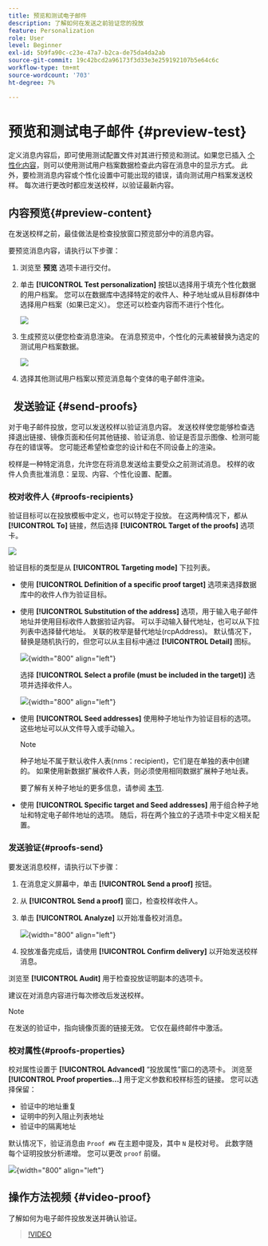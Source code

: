 ```yaml
---
title: 预览和测试电子邮件
description: 了解如何在发送之前验证您的投放
feature: Personalization
role: User
level: Beginner
exl-id: 5b9fa90c-c23e-47a7-b2ca-de75da4da2ab
source-git-commit: 19c42bcd2a96173f3d33e3e259192107b5e64c6c
workflow-type: tm+mt
source-wordcount: '703'
ht-degree: 7%

---
```


# 预览和测试电子邮件 {#preview-test}

定义消息内容后，即可使用测试配置文件对其进行预览和测试。如果您已插入 [个性化内容](personalize.md)，则可以使用测试用户档案数据检查此内容在消息中的显示方式。 此外，要检测消息内容或个性化设置中可能出现的错误，请向测试用户档案发送校样。 每次进行更改时都应发送校样，以验证最新内容。

## 内容预览{#preview-content}

在发送校样之前，最佳做法是检查投放窗口预览部分中的消息内容。

要预览消息内容，请执行以下步骤：

1. 浏览至 **预览** 选项卡进行交付。
1. 单击 **[!UICONTROL Test personalization]** 按钮以选择用于填充个性化数据的用户档案。 您可以在数据库中选择特定的收件人、种子地址或从目标群体中选择用户档案（如果已定义）。 您还可以检查内容而不进行个性化。

   ![](assets/test-personalization.png)

1. 生成预览以便您检查消息渲染。 在消息预览中，个性化的元素被替换为选定的测试用户档案数据。

   ![](assets/test-personalization-with-a-recipient.png)

1. 选择其他测试用户档案以预览消息每个变体的电子邮件渲染。

##   发送验证 {#send-proofs}

对于电子邮件投放，您可以发送校样以验证消息内容。 发送校样使您能够检查选择退出链接、镜像页面和任何其他链接、验证消息、验证是否显示图像、检测可能存在的错误等。 您可能还希望检查您的设计和在不同设备上的渲染。

校样是一种特定消息，允许您在将消息发送给主要受众之前测试消息。 校样的收件人负责批准消息：呈现、内容、个性化设置、配置。

### 校对收件人 {#proofs-recipients}

验证目标可以在投放模板中定义，也可以特定于投放。 在这两种情况下，都从 **[!UICONTROL To]** 链接，然后选择 **[!UICONTROL Target of the proofs]** 选项卡。

![](assets/target-of-proofs.png)

验证目标的类型是从 **[!UICONTROL Targeting mode]** 下拉列表。

* 使用 **[!UICONTROL Definition of a specific proof target]** 选项来选择数据库中的收件人作为验证目标。
* 使用 **[!UICONTROL Substitution of the address]** 选项，用于输入电子邮件地址并使用目标收件人数据验证内容。 可以手动输入替代地址，也可以从下拉列表中选择替代地址。 关联的枚举是替代地址(rcpAddress)。
默认情况下，替换是随机执行的，但您可以从主目标中通过  **[!UICONTROL Detail]** 图标。

  ![](assets/target-of-proofs-substitution-details.png){width="800" align="left"}

  选择 **[!UICONTROL Select a profile (must be included in the target)]** 选项并选择收件人。

  ![](assets/target-of-proofs-substitution.png){width="800" align="left"}


* 使用 **[!UICONTROL Seed addresses]**  使用种子地址作为验证目标的选项。 这些地址可以从文件导入或手动输入。

  >[!NOTE]
  >
  >种子地址不属于默认收件人表(nms：recipient)，它们是在单独的表中创建的。 如果使用新数据扩展收件人表，则必须使用相同数据扩展种子地址表。

  要了解有关种子地址的更多信息，请参阅 [本节](../audiences/test-profiles.md).

* 使用 **[!UICONTROL Specific target and Seed addresses]** 用于组合种子地址和特定电子邮件地址的选项。 随后，将在两个独立的子选项卡中定义相关配置。

### 发送验证{#proofs-send}

要发送消息校样，请执行以下步骤：

1. 在消息定义屏幕中，单击 **[!UICONTROL Send a proof]** 按钮。
1. 从 **[!UICONTROL Send a proof]** 窗口，检查校样收件人。
1. 单击 **[!UICONTROL Analyze]** 以开始准备校对消息。

   ![](assets/send-proof-analyze.png){width="800" align="left"}

1. 投放准备完成后，请使用 **[!UICONTROL Confirm delivery]** 以开始发送校样消息。

浏览至 **[!UICONTROL Audit]** 用于检查投放证明副本的选项卡。

建议在对消息内容进行每次修改后发送校样。

>[!NOTE]
>
>在发送的验证中，指向镜像页面的链接无效。 它仅在最终邮件中激活。

### 校对属性{#proofs-properties}

校对属性设置于 **[!UICONTROL Advanced]** “投放属性”窗口的选项卡。 浏览至 **[!UICONTROL Proof properties...]** 用于定义参数和校样标签的链接。 您可以选择保留：

* 验证中的地址重复
* 证明中的列入阻止列表地址
* 验证中的隔离地址

默认情况下，验证消息由 `Proof #N` 在主题中提及，其中 `N` 是校对号。 此数字随每个证明投放分析递增。 您可以更改 `proof` 前缀。

![](assets/proof-parameters.png){width="800" align="left"}


## 操作方法视频 {#video-proof}

了解如何为电子邮件投放发送并确认验证。

>[!VIDEO](https://video.tv.adobe.com/v/333404)
